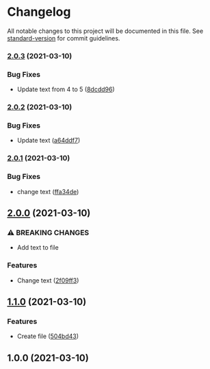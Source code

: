# Changelog

All notable changes to this project will be documented in this file. See [standard-version](https://github.com/conventional-changelog/standard-version) for commit guidelines.

### [2.0.3](https://github.com/lellex/lellex-test-changelog/compare/v2.0.2...v2.0.3) (2021-03-10)


### Bug Fixes

* Update text from 4 to 5 ([8dcdd96](https://github.com/lellex/lellex-test-changelog/commit/8dcdd96f6ca6c7a17c4e0a8b07b440f531e69237))

### [2.0.2](https://github.com/lellex/lellex-test-changelog/compare/v2.0.1...v2.0.2) (2021-03-10)


### Bug Fixes

* Update text ([a64ddf7](https://github.com/lellex/lellex-test-changelog/commit/a64ddf7c56ddb70a618bfea114d2c42bd6aff1c9))

### [2.0.1](https://github.com/lellex/lellex-test-changelog/compare/v2.0.0...v2.0.1) (2021-03-10)


### Bug Fixes

* change text ([ffa34de](https://github.com/lellex/lellex-test-changelog/commit/ffa34de2fac99c6defb8098751959213f6277c51))

## [2.0.0](https://github.com/lellex/lellex-test-changelog/compare/v1.1.0...v2.0.0) (2021-03-10)


### ⚠ BREAKING CHANGES

* Add text to file

### Features

* Change text ([2f09ff3](https://github.com/lellex/lellex-test-changelog/commit/2f09ff35a600b2acc53a458ece5fc47df51cc569))

## [1.1.0](https://github.com/lellex/lellex-test-changelog/compare/v1.0.0...v1.1.0) (2021-03-10)


### Features

* Create file ([504bd43](https://github.com/lellex/lellex-test-changelog/commit/504bd4307fdce9260a7c6141623645ead26d6d32))

## 1.0.0 (2021-03-10)
